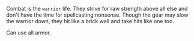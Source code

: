 Combat is the `warrior` life. They strive for raw strength above all else and don't have the time for spellcasting nonsense. Though the gear may slow the warrior down, they hit like a brick wall and take hits like one too.

Can use all armor.
